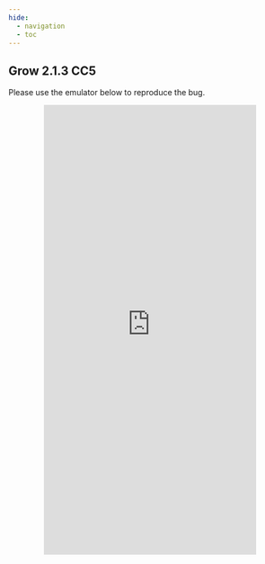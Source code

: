```yaml
---
hide:
  - navigation 
  - toc        
---
```


<style>
  .md-tabs {
  display: none;
  visibility: hidden;
  }
</style>

## Grow 2.1.3 CC5

Please use the emulator below to reproduce the bug.

<p align="center">
<iframe
  src="https://appetize.io/embed/8udj7712hbn9z4652h10xr07g0?device=nexus5&scale=75&orientation=portrait&osVersion=7.1"
  width="378px" height="800px" frameborder="0" scrolling="no"></iframe>
  </p>